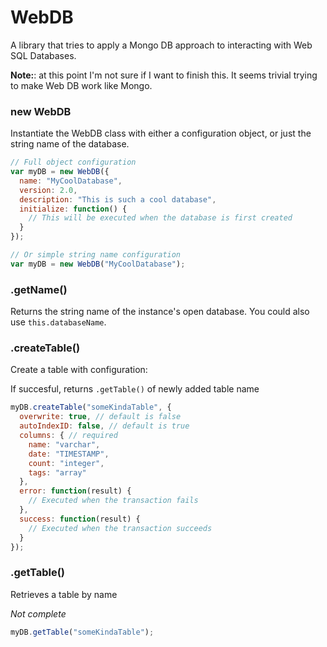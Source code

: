 # WebDB

A library that tries to apply a Mongo DB approach to interacting with Web SQL Databases.

**Note:**: at this point I'm not sure if I want to finish this. It seems trivial trying to make Web DB work like Mongo.

### new WebDB

Instantiate the WebDB class with either a configuration object, or just the string name of the database.

```javascript
// Full object configuration
var myDB = new WebDB({
  name: "MyCoolDatabase",
  version: 2.0,
  description: "This is such a cool database",
  initialize: function() {
    // This will be executed when the database is first created
  }
});

// Or simple string name configuration
var myDB = new WebDB("MyCoolDatabase");
```

### .getName()
Returns the string name of the instance's open database. You could also use `this.databaseName`.

### .createTable()
Create a table with configuration:

If succesful, returns `.getTable()` of newly added table name

```javascript
myDB.createTable("someKindaTable", {
  overwrite: true, // default is false
  autoIndexID: false, // default is true
  columns: { // required
    name: "varchar",
    date: "TIMESTAMP",
    count: "integer",
    tags: "array"
  },
  error: function(result) {
    // Executed when the transaction fails
  },
  success: function(result) {
    // Executed when the transaction succeeds
  }
});
```

### .getTable()
Retrieves a table by name

_Not complete_

```javascript
myDB.getTable("someKindaTable");
```
